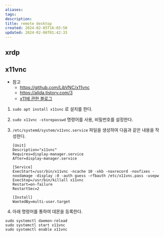 ```yaml
---
aliases: 
tags: 
description:
title: remote desktop
created: 2024-02-05T16:03:50
updated: 2024-02-06T01:42:33
---
```


## xrdp

## x11vnc

- 참고
	- <https://github.com/LibVNC/x11vnc>
	- <https://alida.tistory.com/3>
	- [x11에 관한 블로그](https://m.blog.naver.com/chunsan89/221465317759)

1. `sudo apt install x11vnc` 로 설치를 한다.
2. `sudo x11vnc -storepasswd` 명령어를 사용, 비밀번호를 설정한다.
3. `/etc/systemd/system/x11vnc.service` 파일을 생성하여 다음과 같은 내용을 작성한다.

	```
	[Unit]
	Description="x11vnc"
	Requires=display-manager.service
	After=display-manager.service
	
	[Service]
	ExecStart=/usr/bin/x11vnc -ncache 10 -xkb -noxrecord -noxfixes -noxdamage -display :0 -auth guess -rfbauth /etc/x11vnc.pass -usepw
	ExecStop=/usr/bin/killall x11vnc
	Restart=on-failure
	RestartSec=2
	
	[Install]
	WantedBy=multi-user.target
	```

4. 아래 명령어를 통하여 데몬을 등록한다.

```
sudo systemctl daemon-reload
sudo systemctl start x11vnc
sudo systemctl enable x11vnc
```
